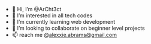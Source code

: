 - 👋 Hi, I’m @ArCht3ct
- 👀 I’m interested in all tech codes
- 🌱 I’m currently learning web development 
- 💞️ I’m looking to collaborate on beginner level projects 
- 📫 reach me @alexxie.abrams@gmail.com



